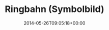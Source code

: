 ---
retweeted: false
source: <a href="http://www.myplume.com/" rel="nofollow">Plume for Android</a>
entities:
  user_mentions: []
  urls: []
  symbols: []
  media:
  - expanded_url: https://twitter.com/bascht/status/470853171800457217/photo/1
    indices:
    - '22'
    - '44'
    url: http://t.co/eg55YZoZ9h
    media_url: http://pbs.twimg.com/media/BojOdwPIgAEDbOi.jpg
    id_str: '470853171620118529'
    id: '470853171620118529'
    media_url_https: https://pbs.twimg.com/media/BojOdwPIgAEDbOi.jpg
    sizes:
      small:
        w: '383'
        h: '680'
        resize: fit
      large:
        w: '540'
        h: '960'
        resize: fit
      thumb:
        w: '150'
        h: '150'
        resize: crop
      medium:
        w: '540'
        h: '960'
        resize: fit
    type: photo
    display_url: pic.twitter.com/eg55YZoZ9h
  hashtags: []
display_text_range:
- '0'
- '44'
favorite_count: '3'
id_str: '470853171800457217'
truncated: false
retweet_count: '0'
id: '470853171800457217'
possibly_sensitive: false
created_at: Mon May 26 09:05:18 +0000 2014
favorited: false
full_text: Ringbahn (Symbolbild)
lang: da
extended_entities:
  media:
  - expanded_url: https://twitter.com/bascht/status/470853171800457217/photo/1
    indices:
    - '22'
    - '44'
    url: http://t.co/eg55YZoZ9h
    media_url: http://pbs.twimg.com/media/BojOdwPIgAEDbOi.jpg
    id_str: '470853171620118529'
    id: '470853171620118529'
    media_url_https: https://pbs.twimg.com/media/BojOdwPIgAEDbOi.jpg
    sizes:
      small:
        w: '383'
        h: '680'
        resize: fit
      large:
        w: '540'
        h: '960'
        resize: fit
      thumb:
        w: '150'
        h: '150'
        resize: crop
      medium:
        w: '540'
        h: '960'
        resize: fit
    type: photo
    display_url: pic.twitter.com/eg55YZoZ9h
tags:
- pesos:twitter
date: '2014-05-26T09:05:18+00:00'
src: https://twitter.com/bascht/status/470853171800457217
original_url: https://twitter.com/bascht/status/470853171800457217
type: twitter_tweet
media_url: https://img.bascht.com/twitter/pbs.twimg.com/media/BojOdwPIgAEDbOi.jpg
text: Ringbahn (Symbolbild)
title: Ringbahn (Symbolbild)

---